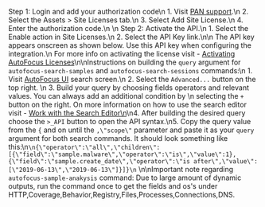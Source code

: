 Step 1: Login and add your authorization code\n  1. Visit [PAN
  support](https://support.paloaltonetworks.com).\n  2. Select the Assets > Site Licenses
  tab.\n  3. Select Add Site License.\n  4. Enter the authorization code.\n  \n Step
  2: Activate the API.\n  1. Select the Enable action in Site Licenses.\n  2. Select
  the API Key link.\n\n  The API key appears onscreen as shown below. Use this API
  key when configuring the integration.\n  For more info on activating the license
  visit - [Activating AutoFocus Licenses](https://docs.paloaltonetworks.com/autofocus/autofocus-admin/get-started-with-autofocus/activate-autofocus-licenses.html)\n\nInstructions
  on building the `query` argument for `autofocus-search-samples` and `autofocus-search-sessions`
  commands:\n   1. Visit [AutoFocus UI](https://autofocus.paloaltonetworks.com/#/samples/global)
  search screen.\n   2. Select the `Advanced...` button on the top right. \n   3.
  Build your query by choosing fields operators and relevant values. You can always
  add an additional condition by \n   selecting the `+` button on the right. On more
  information on how to use the search editor visit - [Work with the Search Editor\n](https://docs.paloaltonetworks.com/autofocus/autofocus-admin/autofocus-search/work-with-the-search-editor.html#id791798e0-2277-41b5-a723-383bd0787816_id597cae40-646e-4a2f-acf5-5fe04d9e2cf0)\n4.
  After building the desired query choose the `>_API` button to open the API syntax.\n5.
  Copy the query value from the `{` and on until the `,\"scope\"` parameter and paste
  it as your `query` argument for both search commands. It should look something like
  this:\n```\n{\"operator\":\"all\",\"children\":[{\"field\":\"sample.malware\",\"operator\":\"is\",\"value\":1},{\"field\":\"sample.create_date\",\"operator\":\"is
  after\",\"value\":[\"2019-06-13\",\"2019-06-13\"]}]}\n``` \n\nImportant note regarding
  `autofocus-sample-anakysis` command: Due to large amount of dynamic outputs, run
  the command once to get the fields and os's under HTTP,Coverage,Behavior,Registry,Files,Processes,Connections,DNS.